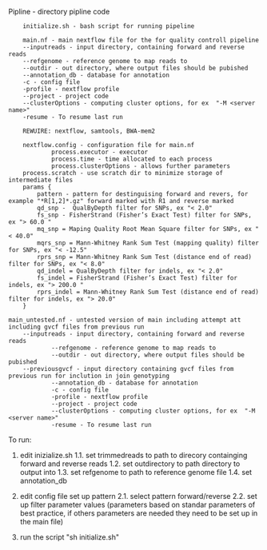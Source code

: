 Pipline - directory pipline code

        initialize.sh - bash script for running pipeline

        main.nf - main nextflow file for the for quality controll pipeline
		--inputreads - input directory, containing forward and reverse reads
		--refgenome - reference genome to map reads to
		--outdir - out directory, where output files should be pubished
		--annotation_db - database for annotation
		-c - config file
 		-profile - nextflow profile
		--project - project code
		--clusterOptions - computing cluster options, for ex  "-M <server name>"
		-resume - To resume last run

		REWUIRE: nextflow, samtools, BWA-mem2

        nextflow.config - configuration file for main.nf
                process.executor - executor
                process.time - time allocated to each process
                process.clusterOptions - allows further parameters
		process.scratch - use scratch dir to minimize storage of intermediate files
		params {
			pattern - pattern for destinguising forward and revers, for example "*R[1,2]*.gz" forward marked with R1 and reverse marked
			qd_snp -  QualByDepth filter for SNPs, ex "< 2.0"
			fs_snp - FisherStrand (Fisher’s Exact Test) filter for SNPs, ex "> 60.0 "
			mq_snp = Maping Quality Root Mean Square filter for SNPs, ex "< 40.0"
			mqrs_snp = Mann-Whitney Rank Sum Test (mapping quality) filter for SNPs, ex "< -12.5"
			rprs_snp = Mann-Whitney Rank Sum Test (distance end of read) filter for SNPs, ex "< 8.0"
			qd_indel = QualByDepth filter for indels, ex "< 2.0"
			fs_indel = FisherStrand (Fisher’s Exact Test) filter for indels, ex "> 200.0 "
			rprs_indel = Mann-Whitney Rank Sum Test (distance end of read) filter for indels, ex "> 20.0"
		}

	main_untested.nf - untested version of main including attempt att including gvcf files from previous run
		--inputreads - input directory, containing forward and reverse reads
                --refgenome - reference genome to map reads to
                --outdir - out directory, where output files should be pubished
		--previousgvcf - input directory containing gvcf files from previous run for inclution in join genotyping
                --annotation_db - database for annotation
                -c - config file
                -profile - nextflow profile
                --project - project code
                --clusterOptions - computing cluster options, for ex  "-M <server name>"
                -resume - To resume last run
To run:

1. edit inizialize.sh
	1.1. set trimmedreads to path to direcory containging forward and reverse reads
	1.2. set outdirectory to path directory to output into
	1.3. set refgenome to path to reference genome file
	1.4. set annotation_db

2. edit config file set up pattern
	2.1. select pattern forward/reverse
	2.2. set up filter parameter values (parameters based on standar parameters of best practice, if others parameters are needed they need to be set up in the main file)

3. run the script "sh initialize.sh"


